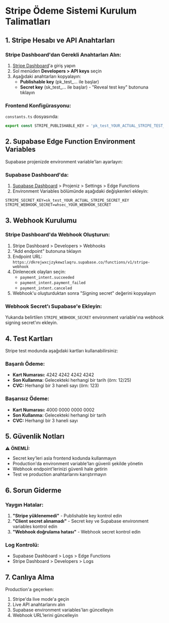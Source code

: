 # Stripe Ödeme Sistemi Kurulum Talimatları

## 1. Stripe Hesabı ve API Anahtarları

### Stripe Dashboard'dan Gerekli Anahtarları Alın:

1. [Stripe Dashboard](https://dashboard.stripe.com/)'a giriş yapın
2. Sol menüden **Developers > API keys** seçin
3. Aşağıdaki anahtarları kopyalayın:
   - **Publishable key** (pk_test_... ile başlar)
   - **Secret key** (sk_test_... ile başlar) - "Reveal test key" butonuna tıklayın

### Frontend Konfigürasyonu:

`constants.ts` dosyasında:
```typescript
export const STRIPE_PUBLISHABLE_KEY = 'pk_test_YOUR_ACTUAL_STRIPE_TEST_PUBLISHABLE_KEY';
```

## 2. Supabase Edge Function Environment Variables

Supabase projenizde environment variable'ları ayarlayın:

### Supabase Dashboard'da:
1. [Supabase Dashboard](https://supabase.com/dashboard) > Projeniz > Settings > Edge Functions
2. Environment Variables bölümünde aşağıdaki değişkenleri ekleyin:

```
STRIPE_SECRET_KEY=sk_test_YOUR_ACTUAL_STRIPE_SECRET_KEY
STRIPE_WEBHOOK_SECRET=whsec_YOUR_WEBHOOK_SECRET
```

## 3. Webhook Kurulumu

### Stripe Dashboard'da Webhook Oluşturun:

1. Stripe Dashboard > Developers > Webhooks
2. "Add endpoint" butonuna tıklayın
3. Endpoint URL: `https://dkrejwxcjzykewzlaqru.supabase.co/functions/v1/stripe-webhook`
4. Dinlenecek olayları seçin:
   - `payment_intent.succeeded`
   - `payment_intent.payment_failed`
   - `payment_intent.canceled`
5. Webhook'u oluşturduktan sonra "Signing secret" değerini kopyalayın

### Webhook Secret'ı Supabase'e Ekleyin:
Yukarıda belirtilen `STRIPE_WEBHOOK_SECRET` environment variable'ına webhook signing secret'ını ekleyin.

## 4. Test Kartları

Stripe test modunda aşağıdaki kartları kullanabilirsiniz:

### Başarılı Ödeme:
- **Kart Numarası:** 4242 4242 4242 4242
- **Son Kullanma:** Gelecekteki herhangi bir tarih (örn: 12/25)
- **CVC:** Herhangi bir 3 haneli sayı (örn: 123)

### Başarısız Ödeme:
- **Kart Numarası:** 4000 0000 0000 0002
- **Son Kullanma:** Gelecekteki herhangi bir tarih
- **CVC:** Herhangi bir 3 haneli sayı

## 5. Güvenlik Notları

⚠️ **ÖNEMLİ:**
- Secret key'leri asla frontend kodunda kullanmayın
- Production'da environment variable'ları güvenli şekilde yönetin
- Webhook endpoint'lerinizi güvenli hale getirin
- Test ve production anahtarlarını karıştırmayın

## 6. Sorun Giderme

### Yaygın Hatalar:

1. **"Stripe yüklenemedi"** - Publishable key kontrol edin
2. **"Client secret alınamadı"** - Secret key ve Supabase environment variables kontrol edin
3. **"Webhook doğrulama hatası"** - Webhook secret kontrol edin

### Log Kontrolü:
- Supabase Dashboard > Logs > Edge Functions
- Stripe Dashboard > Developers > Logs

## 7. Canlıya Alma

Production'a geçerken:
1. Stripe'da live mode'a geçin
2. Live API anahtarlarını alın
3. Supabase environment variables'ları güncelleyin
4. Webhook URL'lerini güncelleyin 